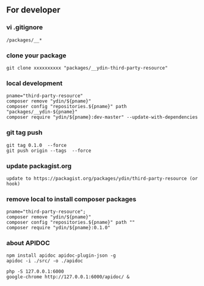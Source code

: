 ## For developer

### vi .gitignore
```
/packages/__*
```

### clone your package
```
git clone xxxxxxxxxx "packages/__ydin-third-party-resource"
```

### local development
```
pname="third-party-resource"
composer remove "ydin/${pname}"
composer config "repositories.${pname}" path "packages/__ydin-${pname}"
composer require "ydin/${pname}:dev-master" --update-with-dependencies
```

### git tag push
```
git tag 0.1.0  --force
git push origin --tags  --force
```

### update packagist.org
```
update to https://packagist.org/packages/ydin/third-party-resource (or hook)
```

### remove local to install composer packages
```
pname="third-party-resource";
composer remove "ydin/${pname}"
composer config "repositories.${pname}" path ""
composer require "ydin/${pname}:0.1.0"
```

### about APIDOC
```
npm install apidoc apidoc-plugin-json -g
apidoc -i ./src/ -o ./apidoc

php -S 127.0.0.1:6000
google-chrome http://127.0.0.1:6000/apidoc/ &
```
